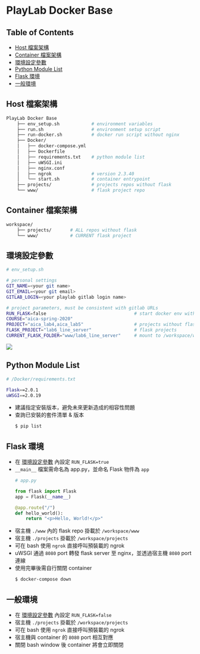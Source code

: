 # PlayLab Docker Base

## Table of Contents
- [Host 檔案架構](#host-檔案架構)
- [Container 檔案架構](#container-檔案架構)
- [環境設定參數](#環境設定參數)
- [Python Module List](#python-module-list)
- [Flask 環境](#flask-環境)
- [一般環境](#一般環境)


## Host 檔案架構
```bash
PlayLab Docker Base
    ├── env_setup.sh            # environment variables
    ├── run.sh                  # environment setup script
    ├── run-docker.sh           # docker run script without nginx
    ├── Docker/
    │   ├── docker-compose.yml
    │   ├── Dockerfile
    │   ├── requirements.txt    # python module list
    │   ├── uWSGI.ini
    │   ├── nginx.conf
    │   ├── ngrok               # version 2.3.40
    │   └── start.sh            # container entrypoint
    ├── projects/               # projects repos without flask
    └── www/                    # flask project repo
```


## Container 檔案架構
```bash
workspace/
    ├── projects/       # ALL repos without flask
    └── www/            # CURRENT flask project
```


## 環境設定參數
```bash
# env_setup.sh

# personal settings
GIT_NAME=<your git name>
GIT_EMAIL=<your git email>
GITLAB_LOGIN=<your playlab gitlab login name>

# project parameters, must be consistent with gitlab URLs
RUN_FLASK=false                                 # start docker env with / without uWSGI and nginx proxy
COURSE="aica-spring-2020"
PROJECT="aica_lab4,aica_lab5"                   # projects without flask
FLASK_PROJECT="lab6_line_server"                # flask projects
CURRENT_FLASK_FOLDER="www/lab6_line_server"     # mount to /workspace/www in container
```

![](https://playlab.computing.ncku.edu.tw:3001/uploads/upload_8e5dedffe9babd64353f34197dd71719.png)


## Python Module List
```bash
# /Docker/requirements.txt

Flask==2.0.1
uWSGI==2.0.19
```

- 建議指定安裝版本，避免未來更新造成的相容性問題
- 查詢已安裝的套件清單 & 版本
    ```bash
    $ pip list
    ```


## Flask 環境
- 在 [環境設定參數](#環境設定參數) 內設定 `RUN_FLASK=true`
- `__main__` 檔案需命名為 app.py，並命名 Flask 物件為 `app`
    ```python
    # app.py

    from flask import Flask
    app = Flask(__name__)

    @app.route("/")
    def hello_world():
        return "<p>Hello, World!</p>"
    ```
- 宿主機 `./www` 內的 flask repo 掛載於 `/workspace/www`
- 宿主機 `./projects` 掛載於 `/workspace/projects`
- 可在 bash 使用 `ngrok` 直接呼叫預裝載的 ngrok
- uWSGI 通過 `8080` port 轉發 flask server 至 nginx，並透過宿主機 `8080` port 連線
- 使用完畢後需自行關閉 container
    ```bash
    $ docker-compose down
    ````


## 一般環境
- 在 [環境設定參數](#環境設定參數) 內設定 `RUN_FLASK=false`
- 宿主機 `./projects` 掛載於 `/workspace/projects`
- 可在 bash 使用 `ngrok` 直接呼叫預裝載的 ngrok
- 宿主機與 container 的 `8080` port 相互對應
- 關閉 bash window 後 container 將會立即關閉
